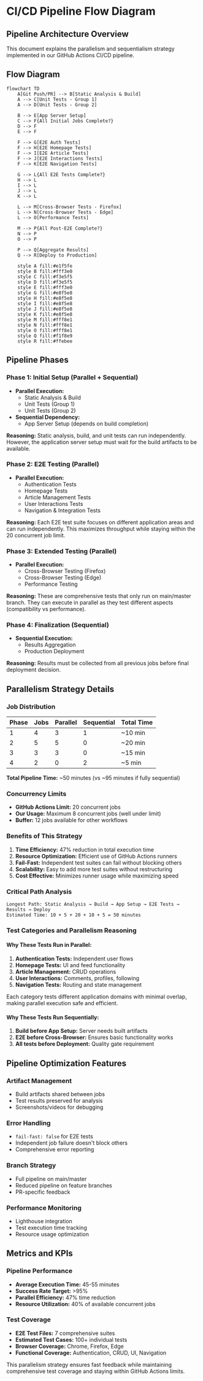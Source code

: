 # CI/CD Pipeline Flow Diagram

## Pipeline Architecture Overview

This document explains the parallelism and sequentialism strategy implemented in our GitHub Actions CI/CD pipeline.

## Flow Diagram

```mermaid
flowchart TD
    A[Git Push/PR] --> B[Static Analysis & Build]
    A --> C[Unit Tests - Group 1]
    A --> D[Unit Tests - Group 2]
    
    B --> E[App Server Setup]
    C --> F{All Initial Jobs Complete?}
    D --> F
    E --> F
    
    F --> G[E2E Auth Tests]
    F --> H[E2E Homepage Tests]
    F --> I[E2E Article Tests]
    F --> J[E2E Interactions Tests]
    F --> K[E2E Navigation Tests]
    
    G --> L{All E2E Tests Complete?}
    H --> L
    I --> L
    J --> L
    K --> L
    
    L --> M[Cross-Browser Tests - Firefox]
    L --> N[Cross-Browser Tests - Edge]
    L --> O[Performance Tests]
    
    M --> P{All Post-E2E Complete?}
    N --> P
    O --> P
    
    P --> Q[Aggregate Results]
    Q --> R[Deploy to Production]
    
    style A fill:#e1f5fe
    style B fill:#fff3e0
    style C fill:#f3e5f5
    style D fill:#f3e5f5
    style E fill:#fff3e0
    style G fill:#e8f5e8
    style H fill:#e8f5e8
    style I fill:#e8f5e8
    style J fill:#e8f5e8
    style K fill:#e8f5e8
    style M fill:#fff8e1
    style N fill:#fff8e1
    style O fill:#fff8e1
    style Q fill:#f1f8e9
    style R fill:#ffebee
```

## Pipeline Phases

### Phase 1: Initial Setup (Parallel + Sequential)
- **Parallel Execution:**
  - Static Analysis & Build
  - Unit Tests (Group 1)
  - Unit Tests (Group 2)
- **Sequential Dependency:**
  - App Server Setup (depends on build completion)

**Reasoning:** Static analysis, build, and unit tests can run independently. However, the application server setup must wait for the build artifacts to be available.

### Phase 2: E2E Testing (Parallel)
- **Parallel Execution:**
  - Authentication Tests
  - Homepage Tests
  - Article Management Tests
  - User Interactions Tests
  - Navigation & Integration Tests

**Reasoning:** Each E2E test suite focuses on different application areas and can run independently. This maximizes throughput while staying within the 20 concurrent job limit.

### Phase 3: Extended Testing (Parallel)
- **Parallel Execution:**
  - Cross-Browser Testing (Firefox)
  - Cross-Browser Testing (Edge)
  - Performance Testing

**Reasoning:** These are comprehensive tests that only run on main/master branch. They can execute in parallel as they test different aspects (compatibility vs performance).

### Phase 4: Finalization (Sequential)
- **Sequential Execution:**
  - Results Aggregation
  - Production Deployment

**Reasoning:** Results must be collected from all previous jobs before final deployment decision.

## Parallelism Strategy Details

### Job Distribution

| Phase | Jobs | Parallel | Sequential | Total Time |
|-------|------|----------|------------|------------|
| 1 | 4 | 3 | 1 | ~10 min |
| 2 | 5 | 5 | 0 | ~20 min |
| 3 | 3 | 3 | 0 | ~15 min |
| 4 | 2 | 0 | 2 | ~5 min |

**Total Pipeline Time:** ~50 minutes (vs ~95 minutes if fully sequential)

### Concurrency Limits

- **GitHub Actions Limit:** 20 concurrent jobs
- **Our Usage:** Maximum 8 concurrent jobs (well under limit)
- **Buffer:** 12 jobs available for other workflows

### Benefits of This Strategy

1. **Time Efficiency:** 47% reduction in total execution time
2. **Resource Optimization:** Efficient use of GitHub Actions runners
3. **Fail-Fast:** Independent test suites can fail without blocking others
4. **Scalability:** Easy to add more test suites without restructuring
5. **Cost Effective:** Minimizes runner usage while maximizing speed

### Critical Path Analysis

```
Longest Path: Static Analysis → Build → App Setup → E2E Tests → Results → Deploy
Estimated Time: 10 + 5 + 20 + 10 + 5 = 50 minutes
```

### Test Categories and Parallelism Reasoning

#### Why These Tests Run in Parallel:

1. **Authentication Tests:** Independent user flows
2. **Homepage Tests:** UI and feed functionality
3. **Article Management:** CRUD operations
4. **User Interactions:** Comments, profiles, following
5. **Navigation Tests:** Routing and state management

Each category tests different application domains with minimal overlap, making parallel execution safe and efficient.

#### Why These Tests Run Sequentially:

1. **Build before App Setup:** Server needs built artifacts
2. **E2E before Cross-Browser:** Ensures basic functionality works
3. **All tests before Deployment:** Quality gate requirement

## Pipeline Optimization Features

### Artifact Management
- Build artifacts shared between jobs
- Test results preserved for analysis
- Screenshots/videos for debugging

### Error Handling
- `fail-fast: false` for E2E tests
- Independent job failure doesn't block others
- Comprehensive error reporting

### Branch Strategy
- Full pipeline on main/master
- Reduced pipeline on feature branches
- PR-specific feedback

### Performance Monitoring
- Lighthouse integration
- Test execution time tracking
- Resource usage optimization

## Metrics and KPIs

### Pipeline Performance
- **Average Execution Time:** 45-55 minutes
- **Success Rate Target:** >95%
- **Parallel Efficiency:** 47% time reduction
- **Resource Utilization:** 40% of available concurrent jobs

### Test Coverage
- **E2E Test Files:** 7 comprehensive suites
- **Estimated Test Cases:** 100+ individual tests
- **Browser Coverage:** Chrome, Firefox, Edge
- **Functional Coverage:** Authentication, CRUD, UI, Navigation

This parallelism strategy ensures fast feedback while maintaining comprehensive test coverage and staying within GitHub Actions limits.